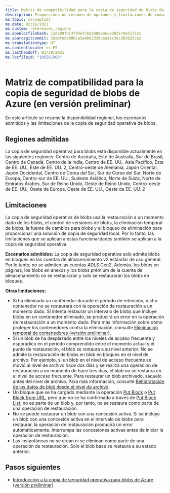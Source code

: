 ```yaml
---
title: Matriz de compatibilidad para la copia de seguridad de blobs de Azure
description: Proporciona un resumen de opciones y limitaciones de compatibilidad a la hora de realizar copias de seguridad en blobs de Azure (en versión preliminar).
ms.topic: conceptual
ms.date: 02/16/2021
ms.custom: references_regions
ms.openlocfilehash: 12d289fdc3f84e7cbb3489a3ece283179e51772c
ms.sourcegitcommit: 32e0fedb80b5a5ed0d2336cea18c3ec3b5015ca1
ms.translationtype: HT
ms.contentlocale: es-ES
ms.lasthandoff: 03/30/2021
ms.locfileid: "105561906"
---
```

# <a name="support-matrix-for-azure-blobs-backup-in-preview"></a>Matriz de compatibilidad para la copia de seguridad de blobs de Azure (en versión preliminar)

En este artículo se resume la disponibilidad regional, los escenarios admitidos y las limitaciones de la copia de seguridad operativa de blobs.

## <a name="supported-regions"></a>Regiones admitidas

La copia de seguridad operativa para blobs está disponible actualmente en las siguientes regiones: Centro de Australia, Este de Australia, Sur de Brasil, Centro de Canadá, Centro de la India, Centro de EE. UU., Asia Pacífico, Este de EE. UU., Este de EE. UU. 2, Centro-oeste de Alemania, Japón Oriental, Japón Occidental, Centro de Corea del Sur, Sur de Corea del Sur, Norte de Europa, Centro-sur de EE. UU., Sudeste Asiático, Norte de Suiza, Norte de Emiratos Árabes, Sur de Reino Unido, Oeste de Reino Unido, Centro-oeste de EE. UU., Oeste de Europa, Oeste de EE. UU., Oeste de EE. UU. 2

## <a name="limitations"></a>Limitaciones

La copia de seguridad operativa de blobs usa la restauración a un momento dado de los blobs, el control de versiones de blobs, la eliminación temporal de blobs, la fuente de cambios para blobs y el bloqueo de eliminación para proporcionar una solución de copia de seguridad local. Por lo tanto, las limitaciones que se aplican a estas funcionalidades también se aplican a la copia de seguridad operativa.

**Escenarios admitidos:** La copia de seguridad operativa solo admite blobs en bloques en las cuentas de almacenamiento v2 estándar de uso general. Por lo tanto, no se admiten las cuentas ADLS Gen2. Además, los blobs en páginas, los blobs en anexos y los blobs prémium de la cuenta de almacenamiento no se restaurarán y solo se restaurarán los blobs en bloques.

**Otras limitaciones:**

- Si ha eliminado un contenedor durante el período de retención, dicho contenedor no se restaurará con la operación de restauración a un momento dado. Si intenta restaurar un intervalo de blobs que incluye blobs en un contenedor eliminado, se producirá un error en la operación de restauración a un momento dado. Para más información sobre cómo proteger los contenedores contra la eliminación, consulte [Eliminación temporal de contenedores (versión preliminar)](../storage/blobs/soft-delete-container-overview.md).
- Si un blob se ha desplazado entre los niveles de acceso frecuente y esporádico en el período comprendido entre el momento actual y el punto de restauración, el blob se restaura a su nivel anterior. No se admite la restauración de blobs en blob en bloques en el nivel de archivo. Por ejemplo, si un blob en el nivel de acceso frecuente se movió al nivel de archivo hace dos días y se realiza una operación de restauración a un momento de hace tres días, el blob no se restaura en el nivel de acceso frecuente. Para restaurar un blob archivado, sáquelo antes del nivel de archivo. Para más información, consulte [Rehidratación de los datos de blob desde el nivel de archivo](../storage/blobs/storage-blob-rehydration.md).
- Un bloque que se ha cargado mediante la operación [Put Block](/rest/api/storageservices/put-block) o [Put Block from URL](/rest/api/storageservices/put-block-from-url), pero que no se ha confirmado a través de [Put Block List](/rest/api/storageservices/put-block-list), no es parte de un blob y, por tanto, no se restaura como parte de una operación de restauración.
- No se puede restaurar un blob con una concesión activa. Si se incluye un blob con una concesión activa en el intervalo de blobs para restaurar, la operación de restauración producirá un error automáticamente. Interrumpa las concesiones activas antes de iniciar la operación de restauración.
- Las instantáneas no se crean ni se eliminan como parte de una operación de restauración. Solo el blob base se restaura a su estado anterior.

## <a name="next-steps"></a>Pasos siguientes

- [Introducción a la copia de seguridad operativa para blobs de Azure (versión preliminar)](blob-backup-overview.md)